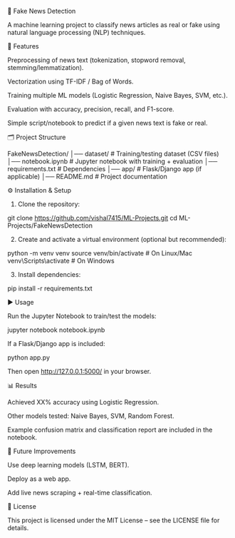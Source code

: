 📰 Fake News Detection

A machine learning project to classify news articles as real or fake using natural language processing (NLP) techniques.

📌 Features

Preprocessing of news text (tokenization, stopword removal, stemming/lemmatization).

Vectorization using TF-IDF / Bag of Words.

Training multiple ML models (Logistic Regression, Naive Bayes, SVM, etc.).

Evaluation with accuracy, precision, recall, and F1-score.

Simple script/notebook to predict if a given news text is fake or real.


🗂 Project Structure

FakeNewsDetection/
│── dataset/              # Training/testing dataset (CSV files)
│── notebook.ipynb        # Jupyter notebook with training + evaluation
│── requirements.txt      # Dependencies
│── app/                  # Flask/Django app (if applicable)
│── README.md             # Project documentation

⚙ Installation & Setup

1. Clone the repository:

git clone https://github.com/vishal7415/ML-Projects.git
cd ML-Projects/FakeNewsDetection


2. Create and activate a virtual environment (optional but recommended):

python -m venv venv
source venv/bin/activate   # On Linux/Mac
venv\Scripts\activate      # On Windows


3. Install dependencies:

pip install -r requirements.txt



▶ Usage

Run the Jupyter Notebook to train/test the models:

jupyter notebook notebook.ipynb

If a Flask/Django app is included:

python app.py

Then open http://127.0.0.1:5000/ in your browser.


📊 Results

Achieved XX% accuracy using Logistic Regression.

Other models tested: Naive Bayes, SVM, Random Forest.

Example confusion matrix and classification report are included in the notebook.


🔮 Future Improvements

Use deep learning models (LSTM, BERT).

Deploy as a web app.

Add live news scraping + real-time classification.


📜 License

This project is licensed under the MIT License – see the LICENSE file for details.
